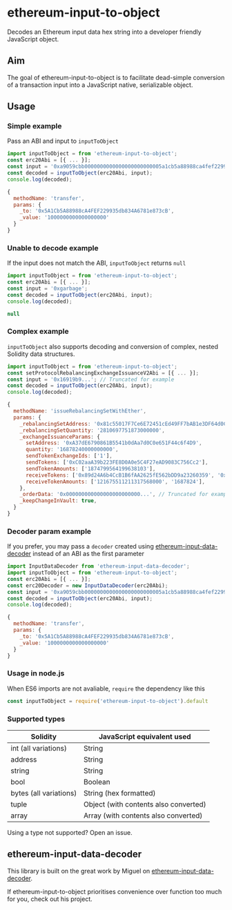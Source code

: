 # ethereum-input-to-object

Decodes an Ethereum input data hex string into a developer friendly JavaScript object.

## Aim

The goal of ethereum-input-to-object is to facilitate dead-simple conversion of a transaction input into a JavaScript native, serializable object.

## Usage

### Simple example

Pass an ABI and input to `inputToObject`

```javascript
import inputToObject = from 'ethereum-input-to-object';
const erc20Abi = [{ ... }];
const input = '0xa9059cbb0000000000000000000000005a1cb5a88988ca4fef229935db834a6781e873cb0000000000000000000000000000000000000000000000000de0b6b3a7640000';
const decoded = inputToObject(erc20Abi, input);
console.log(decoded);
```

```javascript
{
  methodName: 'transfer',
  params: {
    _to: '0x5A1Cb5A88988cA4FEF229935db834A6781e873cB',
    _value: '1000000000000000000'
  }
}
```

### Unable to decode example

If the input does not match the ABI, `inputToObject` returns `null`

```javascript
import inputToObject = from 'ethereum-input-to-object';
const erc20Abi = [{ ... }];
const input = '0xgarbage';
const decoded = inputToObject(erc20Abi, input);
console.log(decoded);
```

```javascript
null
```

### Complex example

`inputToObject` also supports decoding and conversion of complex, nested Solidity data structures.

```javascript
import inputToObject = from 'ethereum-input-to-object';
const setProtocolRebalancingExchangeIssuanceV2Abi = [{ ... }];
const input = '0x16919b9...'; // Truncated for example
const decoded = inputToObject(erc20Abi, input);
console.log(decoded);
```

```javascript
{
  methodName: 'issueRebalancingSetWithEther',
  params: {
    _rebalancingSetAddress: '0x81c55017F7Ce6E72451cEd49FF7bAB1e3DF64d0C',
    _rebalancingSetQuantity: '2810697751873000000',
    _exchangeIssuanceParams: {
      setAddress: '0xA37dE6790861B5541b0dAa7d0C0e651F44c6f4D9',
      quantity: '16878240000000000',
      sendTokenExchangeIds: ['1'],
      sendTokens: ['0xC02aaA39b223FE8D0A0e5C4F27eAD9083C756Cc2'],
      sendTokenAmounts: ['1874799564199638103'],
      receiveTokens: ['0x89d24A6b4CcB1B6fAA2625fE562bDD9a23260359', '0x2260FAC5E5542a773Aa44fBCfeDf7C193bc2C599'],
      receiveTokenAmounts: ['121675511211317568000', '1687824'],
    },
    _orderData: '0x000000000000000000000000...', // Truncated for example
    _keepChangeInVault: true,
  }
}
```

### Decoder param example

If you prefer, you may pass a `decoder` created using [ethereum-input-data-decoder](https://github.com/miguelmota/ethereum-input-data-decoder) instead of an ABI as the first parameter

```javascript
import InputDataDecoder from 'ethereum-input-data-decoder';
import inputToObject = from 'ethereum-input-to-object';
const erc20Abi = [{ ... }];
const erc20Decoder = new InputDataDecoder(erc20Abi);
const input = '0xa9059cbb0000000000000000000000005a1cb5a88988ca4fef229935db834a6781e873cb0000000000000000000000000000000000000000000000000de0b6b3a7640000';
const decoded = inputToObject(erc20Abi, input);
console.log(decoded);
```

```javascript
{
  methodName: 'transfer',
  params: {
    _to: '0x5A1Cb5A88988cA4FEF229935db834A6781e873cB',
    _value: '1000000000000000000'
  }
}
```

### Usage in node.js

When ES6 imports are not avaliable, `require` the dependency like this

```javascript
const inputToObject = require('ethereum-input-to-object').default
```

### Supported types

| Solidity | JavaScript equivalent used
|------|--------|
| int (all variations) | String
| address | String
| string | String
| bool | Boolean
| bytes (all variations) | String (hex formatted)
| tuple | Object (with contents also converted)
| array | Array (with contents also converted)

Using a type not supported? Open an issue.

## ethereum-input-data-decoder

This library is built on the great work by Miguel on [ethereum-input-data-decoder](https://github.com/miguelmota/ethereum-input-data-decoder).

If ethereum-input-to-object prioritises convenience over function too much for you, check out his project.
